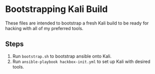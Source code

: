# Bootstrapping Kali Build

These files are intended to bootstrap a fresh Kali build to be ready for hacking
with all of my preferred tools.

## Steps

1. Run `bootstrap.sh` to bootstrap ansible onto Kali.
2. Run `ansible-playbook hackbox-init.yml` to set up Kali with desired tools.